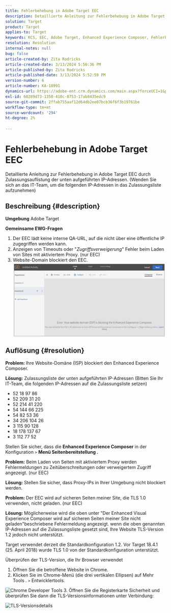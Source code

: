 ```yaml
---
title: Fehlerbehebung in Adobe Target EEC
description: Detaillierte Anleitung zur Fehlerbehebung in Adobe Target EEC
solution: Target
product: Target
applies-to: Target
keywords: KCS, EEC, Adobe Target, Enhanced Experience Composer, Fehlerbehebung
resolution: Resolution
internal-notes: null
bug: false
article-created-by: Zita Rodricks
article-created-date: 3/13/2024 5:50:36 PM
article-published-by: Zita Rodricks
article-published-date: 3/13/2024 5:52:59 PM
version-number: 6
article-number: KA-18991
dynamics-url: https://adobe-ent.crm.dynamics.com/main.aspx?forceUCI=1&pagetype=entityrecord&etn=knowledgearticle&id=1e38952d-62e1-ee11-904c-0022480a227c
exl-id: 60289d73-1358-410c-8753-17ab8435edc9
source-git-commit: 2ffab755aaf12d64db2ee07bcb36f6f3b19761be
workflow-type: tm+mt
source-wordcount: '294'
ht-degree: 2%

---
```


# Fehlerbehebung in Adobe Target EEC


Detaillierte Anleitung zur Fehlerbehebung in Adobe Target EEC durch Zulassungsauflistung der unten aufgeführten IP-Adressen. (Wenden Sie sich an das IT-Team, um die folgenden IP-Adressen in das Zulassungsliste aufzunehmen)

## Beschreibung {#description}


<b>Umgebung</b>
Adobe Target

<b>Gemeinsame EWG-Fragen</b>
1. Der EEC lädt keine interne QA-URL, auf die nicht über eine öffentliche IP zugegriffen werden kann.
2. Anzeigen von Timeouts oder &quot;*Zugriffsverweigerung*&quot; Fehler beim Laden von Sites mit aktiviertem Proxy. (nur EEC)  
3. Website-Domain blockiert den EEC.
   <br>![](assets/___1f38952d-62e1-ee11-904c-0022480a227c___.png)

## Auflösung {#resolution}


<b>Problem: </b>Ihre Website-Domäne (ISP) blockiert den Enhanced Experience Composer.

<b>Lösung:</b> Zulassungsliste der unten aufgeführten IP-Adressen (Bitten Sie Ihr IT-Team, die folgenden IP-Adressen auf die Zulassungsliste setzen)



- 52 18 97 86
- 52 209 31 20
- 52 214 41 220
- 54 144 66 225
- 54 82 53 36
- 34 206 104 26
- 3 115 90 128
- 18 178 137 67
- 3 112 77 52


Stellen Sie sicher, dass die <b>Enhanced Experience Composer</b> in der Konfiguration `>` <b> Menü Seitenbereitstellung .</b>





<b>Problem:</b> Beim Laden von Seiten mit aktiviertem Proxy werden Fehlermeldungen zu Zeitüberschreitungen oder verweigertem Zugriff angezeigt. (nur EEC)  

<b>Lösung: </b>Stellen Sie sicher, dass Proxy-IPs in Ihrer Umgebung nicht blockiert werden.



<b>Problem: </b>Der EEC wird auf sicheren Seiten meiner Site, die TLS 1.0 verwenden, nicht geladen. (nur EEC)  

<b>Lösung: </b>Möglicherweise wird die oben unter &quot;Der Enhanced Visual Experience Composer wird auf sicheren Seiten meiner Site nicht geladen&quot;beschriebene Fehlermeldung angezeigt. wenn die oben genannten IP-Adressen auf die Zulassungsliste gesetzt sind, Ihre Website TLS-Version 1.2 jedoch nicht unterstützt.

Target verwendet derzeit die Standardkonfiguration 1.2. Vor Target 18.4.1 (25. April 2018) wurde TLS 1.0 von der Standardkonfiguration unterstützt.

Überprüfen der TLS-Version, die Ihr Browser verwendet
1. Öffnen Sie die betroffene Website in Chrome.
2. Klicken Sie im Chrome-Menü (die drei vertikalen Ellipsen) auf Mehr Tools . `>`  Entwicklertools.

![Chrome Developer Tools](https://experienceleague.adobe.com/docs/target/assets/chrome-developer-tools.png?lang=en)
3. Öffnen Sie die Registerkarte Sicherheit und überprüfen Sie dann die TLS-Versionsinformationen unter Verbindung:

![TLS-Versionsdetails](https://experienceleague.adobe.com/docs/target/assets/chrome-tls-version.png?lang=en)

